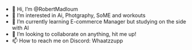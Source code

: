 - 👋 Hi, I’m @RobertMadloum
- 👀 I’m interested in Ai, Photgraphy, SoME and workouts
- 🌱 I’m currently learning E-commerce Manager but studying on the side with AI 
- 💞️ I’m looking to collaborate on anything, hit me up!
- 📫 How to reach me on Discord: Whaatzzupp

<!---
RobertMadloum/RobertMadloum is a ✨ special ✨ repository because its `README.md` (this file) appears on your GitHub profile.
You can click the Preview link to take a look at your changes.
--->
